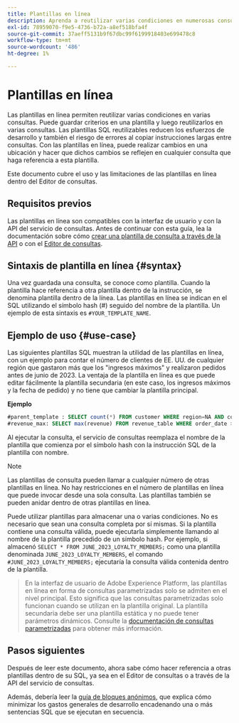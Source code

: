 ```yaml
---
title: Plantillas en línea
description: Aprenda a reutilizar varias condiciones en numerosas consultas con plantillas en línea.
exl-id: 78959070-f9e5-4736-b72a-a8ef518bfa4f
source-git-commit: 37aeff5131b9f67dbc99f6199918403e699478c8
workflow-type: tm+mt
source-wordcount: '486'
ht-degree: 1%

---
```


# Plantillas en línea

Las plantillas en línea permiten reutilizar varias condiciones en varias consultas. Puede guardar criterios en una plantilla y luego reutilizarlos en varias consultas. Las plantillas SQL reutilizables reducen los esfuerzos de desarrollo y también el riesgo de errores al copiar instrucciones largas entre consultas. Con las plantillas en línea, puede realizar cambios en una ubicación y hacer que dichos cambios se reflejen en cualquier consulta que haga referencia a esta plantilla.

Este documento cubre el uso y las limitaciones de las plantillas en línea dentro del Editor de consultas.

## Requisitos previos

Las plantillas en línea son compatibles con la interfaz de usuario y con la API del servicio de consultas. Antes de continuar con esta guía, lea la documentación sobre cómo [crear una plantilla de consulta a través de la API](../api/query-templates.md#create-a-query-template) o con el [Editor de consultas](../ui/user-guide.md#query-authoring).

## Sintaxis de plantilla en línea {#syntax}

Una vez guardada una consulta, se conoce como plantilla. Cuando la plantilla hace referencia a otra plantilla dentro de la instrucción, se denomina plantilla dentro de la línea. Las plantillas en línea se indican en el SQL utilizando el símbolo hash (#) seguido del nombre de la plantilla. Un ejemplo de esta sintaxis es `#YOUR_TEMPLATE_NAME`.

## Ejemplo de uso {#use-case}

Las siguientes plantillas SQL muestran la utilidad de las plantillas en línea, con un ejemplo para contar el número de clientes de EE. UU. de cualquier región que gastaron más que los &quot;ingresos máximos&quot; y realizaron pedidos antes de junio de 2023. La ventaja de la plantilla en línea es que puede editar fácilmente la plantilla secundaria (en este caso, los ingresos máximos y la fecha de pedido) y no tiene que cambiar la plantilla principal.

**Ejemplo**

```sql
#parent_template : SELECT count(*) FROM customer WHERE region=NA AND country=US AND revenue > #revenue_max
#revenue_max: SELECT max(revenue) FROM revenue_table WHERE order_date > '01-06-2023'
```

Al ejecutar la consulta, el servicio de consultas reemplaza el nombre de la plantilla que comienza por el símbolo hash con la instrucción SQL de la plantilla con nombre.

>[!NOTE]
>
>Las plantillas de consulta pueden llamar a cualquier número de otras plantillas en línea. No hay restricciones en el número de plantillas en línea que puede invocar desde una sola consulta. Las plantillas también se pueden anidar dentro de otras plantillas en línea.

Puede utilizar plantillas para almacenar una o varias condiciones. No es necesario que sean una consulta completa por sí mismas. Si la plantilla contiene una consulta válida, puede ejecutarla simplemente llamando al nombre de la plantilla precedido de un símbolo hash. Por ejemplo, si almacenó `SELECT * FROM JUNE_2023_LOYALTY_MEMBERS;` como una plantilla denominada `JUNE_2023_LOYALTY_MEMBERS`, el comando `#JUNE_2023_LOYALTY_MEMBERS;` ejecutaría la consulta válida contenida dentro de la plantilla.

>
>
>En la interfaz de usuario de Adobe Experience Platform, las plantillas en línea en forma de consultas parametrizadas solo se admiten en el nivel principal. Esto significa que las consultas parametrizadas solo funcionan cuando se utilizan en la plantilla original. La plantilla secundaria debe ser una plantilla estática y no puede tener parámetros dinámicos. Consulte la [documentación de consultas parametrizadas](../ui/parameterized-queries.md) para obtener más información.

## Pasos siguientes

Después de leer este documento, ahora sabe cómo hacer referencia a otras plantillas dentro de su SQL, ya sea en el Editor de consultas o a través de la API del servicio de consultas.

Además, debería leer la [guía de bloques anónimos](./anonymous-block.md), que explica cómo minimizar los gastos generales de desarrollo encadenando una o más sentencias SQL que se ejecutan en secuencia.
